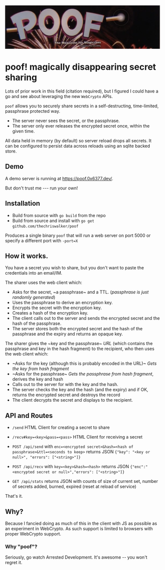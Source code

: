 ![Poof Magazine](poof.png)

# poof! magically disappearing secret sharing

Lots of prior work in this field (citation required), but I figured I could have
a go and see about leveraging the new `WebCrypto` APIs.

`poof` allows you to securely share secrets in a self-destructing, time-limited,
passphrase protected way.

- The server never sees the secret, or the passphrase.
- The server only ever releases the encrypted secret once, within the given
  time.

All data held in memory (by default) so server reload drops all secrets. It can be configured to 
persist data across reloads using an sqlite backed store.

## Demo

A demo server is running at https://poof.0x6377.dev/.

But don't trust me --- run your own!

## Installation

- Build from source with `go build` from the repo
- Build from source and install with `go get github.com/thechriswalker/poof`

Produces a single binary `poof` that will run a web server on port 5000 or
specify a different port with `-port=X`

## How it works.

You have a secret you wish to share, but you don't want to paste the credentials
into an email/IM.

The sharer uses the web client which:

- Asks for the secret, ~a passphrase~ and a TTL. (_passphrase is just randomly
  generated_)
- Uses the passphrase to derive an encryption key.
- Encrypts the secret with the encryption key.
- Creates a hash of the encryption key.
- The client calls out to the server and sends the encrypted secret and the hash
  of the passphrase.
- The server stores both the encrypted secret and the hash of the passphrase and
  the expiry and returns an opaque key.

The sharer gives the ~key and the passphrase~ _URL_ (which contains the
passphrase and key in the hash fragment) to the recipient, who then uses the web
client which:

- ~Asks for the key (although this is probably encoded in the URL)~ _Gets the
  key from hash fragment_
- ~Asks for the passphrase~ _Gets the passphrase from hash fragment_, derives
  the key and hash
- Calls out to the server for with the key and the hash.
- The server checks the key and the hash (and the expiry) and if OK, returns the
  encrypted secret and destroys the record
- The client decrypts the secret and displays to the recipient.

## API and Routes

- `/send` HTML Client for creating a secret to share
- `/recv#key=<key>&pass=<pass>` HTML Client for receiving a secret
- `POST /api/send` with
  `enc=<encrypted secret>&hash=<hash of passphrase>&ttl=<seconds to keep>`
  returns JSON `{"key": "<key or null>", "errors": ["<string>"]}`
- `POST /api/recv` with `key=<key>&hash=<hash>` returns JSON
  `{"enc":"<encrypted secret or null>","errors": ["<string>"]}`

- `GET /api/stats` returns JSON with counts of size of current set, number of
  secrets added, burned, expired (reset at reload of service)

That's it.

## Why?

Because I fancied doing as much of this in the client with JS as possible as an
experiment in WebCrypto. As such support is limited to browsers with proper
WebCrypto support.

### Why "poof"?

Seriously, go watch Arrested Development. It's awesome -- you won't regret it.
